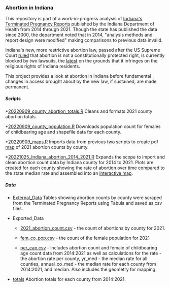 ### Abortion in Indiana

This repository is part of a work-in-progress analysis of [Indiana's Terminated Pregnancy Reports](https://www.in.gov/health/vital-records/vital-statistics/terminated-pregnancy-reports/) published by the Indiana Department of Health from 2014 through 2021. Though the state has published the data since 2000, the department noted that in 2014, "analysis methods and report design were modified" making comparisons to previous data invalid.

Indiana's new, more restrictive abortion law, passed after the US Supreme Court [ruled](https://www.google.com/url?sa=t&rct=j&q=&esrc=s&source=web&cd=&ved=2ahUKEwjC2rLI4on9AhUplGoFHQGUDUcQFnoECBQQAQ&url=https%3A%2F%2Fwww.supremecourt.gov%2Fopinions%2F21pdf%2F19-1392_6j37.pdf&usg=AOvVaw2eN_ZX02uv5jsaXq-Ghf-r) that abortion is not a constitutionally protected right, is currently blocked by two lawsuits, the [latest](https://www.reuters.com/legal/judge-blocks-indiana-abortion-ban-religious-freedom-grounds-2022-12-03/) on the grounds that it infringes on the religious rights of Indiana residents.

This project provides a look at abortion in Indiana before fundamental changes in access brought about by the new law, if sustained, are made permanent.

##### Scripts

*[20220909_county_abortion_totals.R](https://github.com/tedschurter/indiana_abortion/blob/main/Scripts/20220909_county_abortion_totals.R) Cleans and formats 2021 county abortion totals. 

*[20220909_county_population.R](https://github.com/tedschurter/indiana_abortion/blob/main/Scripts/20220909_county_population.R) Downloads population count for females of childbearing age and shapefile data for each county. 

*[20220909_maps.R](https://github.com/tedschurter/indiana_abortion/blob/main/Scripts/20220909_maps.R) Imports data from previous two scripts to create pdf [map](https://github.com/tedschurter/indiana_abortion/blob/main/Plots/20221027_maps_01.pdf) of 2021 abortion counts by county. 

*[20221025_Indiana_abortion_2014_2021.R](https://github.com/tedschurter/indiana_abortion/blob/main/Scripts/20221025_Indiana_abortion_2014_2021.R) Expands the scope to import and clean abortion count data by Indiana county for 2014 to 2021. Plots are created for each county showing the rate of abortion over time compared to the state median rate and assembled into an [interactive map](https://tedschurter.github.io/indiana_abortion/). 

##### Data

* [External_Data](https://github.com/tedschurter/indiana_abortion/tree/main/External%20Data) Tables showing abortion counts by county were scraped from the Terminated Pregnancy Reports using Tabula and saved as csv files. 

* Exported_Data 

  * [2021_abortion_count.csv](https://github.com/tedschurter/indiana_abortion/blob/main/Exported_Data/2021_abortion_count.csv) - the count of abortions by county for 2021.

  * [fem_co_pop.csv](https://github.com/tedschurter/indiana_abortion/blob/main/Exported_Data/fem_co_pop.csv) - the count of the female population for 2021

  * [per_cap.csv](https://github.com/tedschurter/indiana_abortion/blob/main/Exported_Data/per_cap.csv) - includes abortion count and female of childbearing age count data from 2014:2021 as well as calculations for the rate - the abortion rate per county, yr_med - the median rate for all counties, annual_co_med - the median rate for each county from 2014:2021, and median. Also includes the geometry for mapping.


 * [totals](https://github.com/tedschurter/indiana_abortion/blob/main/Exported_Data/totals.csv) Abortion totals for each county from 2014:2021.

  
 
